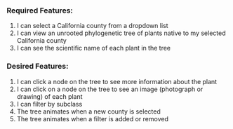 ### Required Features:
1. I can select a California county from a dropdown list
2. I can view an unrooted phylogenetic tree of plants native to my selected California county
3. I can see the scientific name of each plant in the tree



### Desired Features:
1. I can click a node on the tree to see more information about the plant 
2. I can click on a node on the tree to see an image (photograph or drawing) of each plant
3. I can filter by subclass
4. The tree animates when a new county is selected
5. The tree animates when a filter is added or removed

